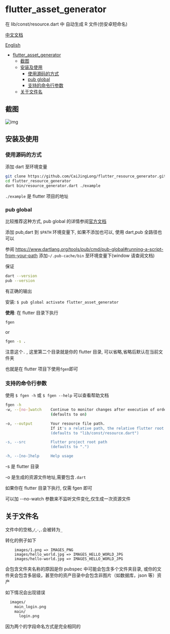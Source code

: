 # flutter_asset_generator

在 lib/const/resource.dart 中 自动生成 R 文件(仿安卓短命名)

[中文文档](https://github.com/CaiJingLong/flutter_resource_generator/blob/master/README_CHN.md)

[English](https://github.com/CaiJingLong/flutter_resource_generator)

- [flutter_asset_generator](#flutterassetgenerator)
  - [截图](#%e6%88%aa%e5%9b%be)
  - [安装及使用](#%e5%ae%89%e8%a3%85%e5%8f%8a%e4%bd%bf%e7%94%a8)
    - [使用源码的方式](#%e4%bd%bf%e7%94%a8%e6%ba%90%e7%a0%81%e7%9a%84%e6%96%b9%e5%bc%8f)
    - [pub global](#pub-global)
    - [支持的命令行参数](#%e6%94%af%e6%8c%81%e7%9a%84%e5%91%bd%e4%bb%a4%e8%a1%8c%e5%8f%82%e6%95%b0)
  - [关于文件名](#%e5%85%b3%e4%ba%8e%e6%96%87%e4%bb%b6%e5%90%8d)

## 截图

![img](https://raw.githubusercontent.com/CaiJingLong/some_asset/master/asset_gen_3.0.gif)

## 安装及使用

### 使用源码的方式

添加 dart 至环境变量

```bash
git clone https://github.com/CaiJingLong/flutter_resource_generator.git
cd flutter_resource_generator
dart bin/resource_generator.dart ./example
```

`./example` 是 flutter 项目的地址

### pub global

比较推荐这种方式, pub global 的详情参阅[官方文档](https://www.dartlang.org/tools/pub/cmd/pub-global)

添加 pub,dart 到 `$PATH` 环境变量下, 如果不添加也可以, 使用 dart,pub 全路径也可以

参阅 https://www.dartlang.org/tools/pub/cmd/pub-global#running-a-script-from-your-path 添加`~/.pub-cache/bin` 至环境变量下(window 请查阅文档)

保证

```bash
dart --version
pub --version
```

有正确的输出

安装:
`$ pub global activate flutter_asset_generator`

**使用**:
在 flutter 目录下执行

```bash
fgen
```

or

```bash
fgen -s .
```

注意这个`.` , 这里第二个目录就是你的 flutter 目录, 可以省略,省略后默认在当前文件夹

也就是在 flutter 项目下使用`fgen`即可

### 支持的命令行参数

使用 `$ fgen -h` 或 `$ fgen --help` 可以查看帮助文档

```bash
fgen -h
-w, --[no-]watch    Continue to monitor changes after execution of orders.
                    (defaults to on)

-o, --output        Your resource file path.
                    If it's a relative path, the relative flutter root directory
                    (defaults to "lib/const/resource.dart")

-s, --src           Flutter project root path
                    (defaults to ".")

-h, --[no-]help     Help usage
```

-s 是 flutter 目录

-o 是生成的资源文件地址,需要包含`.dart`

如果你在 flutter 目录下执行, 仅需 fgen 即可

可以加 --no-watch 参数来不监听文件变化,仅生成一次资源文件

## 关于文件名

文件中的空格,`/`,`-`,`.`会被转为`_`

转化的例子如下

```gen
    images/1.png => IMAGES_PNG
    images/hello_world.jpg => IMAGES_HELLO_WORLD_JPG
    images/hello-world.jpg => IMAGES_HELLO_WORLD_JPG
```

会包含文件夹名称的原因是你 pubspec 中可能会包含多个文件夹目录, 或你的文件夹会包含多层级，甚至你的资产目录中会包含非图片（如数据库，json 等）资产

如下情况会出现错误

```bash
  images/
    main_login.png
    main/
      login.png
```

因为两个的字段命名方式是完全相同的
